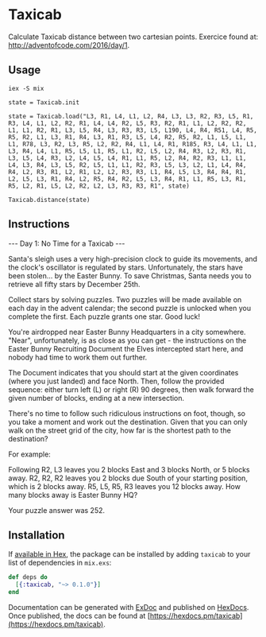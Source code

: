 # Taxicab

Calculate Taxicab distance between two cartesian points.
Exercice found at: http://adventofcode.com/2016/day/1.

## Usage

```
iex -S mix

state = Taxicab.init

state = Taxicab.load("L3, R1, L4, L1, L2, R4, L3, L3, R2, R3, L5, R1, R3, L4, L1, L2, R2, R1, L4, L4, R2, L5, R3, R2, R1, L1, L2, R2, R2, L1, L1, R2, R1, L3, L5, R4, L3, R3, R3, L5, L190, L4, R4, R51, L4, R5, R5, R2, L1, L3, R1, R4, L3, R1, R3, L5, L4, R2, R5, R2, L1, L5, L1, L1, R78, L3, R2, L3, R5, L2, R2, R4, L1, L4, R1, R185, R3, L4, L1, L1, L3, R4, L4, L1, R5, L5, L1, R5, L1, R2, L5, L2, R4, R3, L2, R3, R1, L3, L5, L4, R3, L2, L4, L5, L4, R1, L1, R5, L2, R4, R2, R3, L1, L1, L4, L3, R4, L3, L5, R2, L5, L1, L1, R2, R3, L5, L3, L2, L1, L4, R4, R4, L2, R3, R1, L2, R1, L2, L2, R3, R3, L1, R4, L5, L3, R4, R4, R1, L2, L5, L3, R1, R4, L2, R5, R4, R2, L5, L3, R4, R1, L1, R5, L3, R1, R5, L2, R1, L5, L2, R2, L2, L3, R3, R3, R1", state)

Taxicab.distance(state)
```

## Instructions

--- Day 1: No Time for a Taxicab ---

Santa's sleigh uses a very high-precision clock to guide its movements, and the clock's oscillator is regulated by stars. Unfortunately, the stars have been stolen... by the Easter Bunny. To save Christmas, Santa needs you to retrieve all fifty stars by December 25th.

Collect stars by solving puzzles. Two puzzles will be made available on each day in the advent calendar; the second puzzle is unlocked when you complete the first. Each puzzle grants one star. Good luck!

You're airdropped near Easter Bunny Headquarters in a city somewhere. "Near", unfortunately, is as close as you can get - the instructions on the Easter Bunny Recruiting Document the Elves intercepted start here, and nobody had time to work them out further.

The Document indicates that you should start at the given coordinates (where you just landed) and face North. Then, follow the provided sequence: either turn left (L) or right (R) 90 degrees, then walk forward the given number of blocks, ending at a new intersection.

There's no time to follow such ridiculous instructions on foot, though, so you take a moment and work out the destination. Given that you can only walk on the street grid of the city, how far is the shortest path to the destination?

For example:

Following R2, L3 leaves you 2 blocks East and 3 blocks North, or 5 blocks away.
R2, R2, R2 leaves you 2 blocks due South of your starting position, which is 2 blocks away.
R5, L5, R5, R3 leaves you 12 blocks away.
How many blocks away is Easter Bunny HQ?

Your puzzle answer was 252.

## Installation

If [available in Hex](https://hex.pm/docs/publish), the package can be installed
by adding `taxicab` to your list of dependencies in `mix.exs`:

```elixir
def deps do
  [{:taxicab, "~> 0.1.0"}]
end
```

Documentation can be generated with [ExDoc](https://github.com/elixir-lang/ex_doc)
and published on [HexDocs](https://hexdocs.pm). Once published, the docs can
be found at [https://hexdocs.pm/taxicab](https://hexdocs.pm/taxicab).

